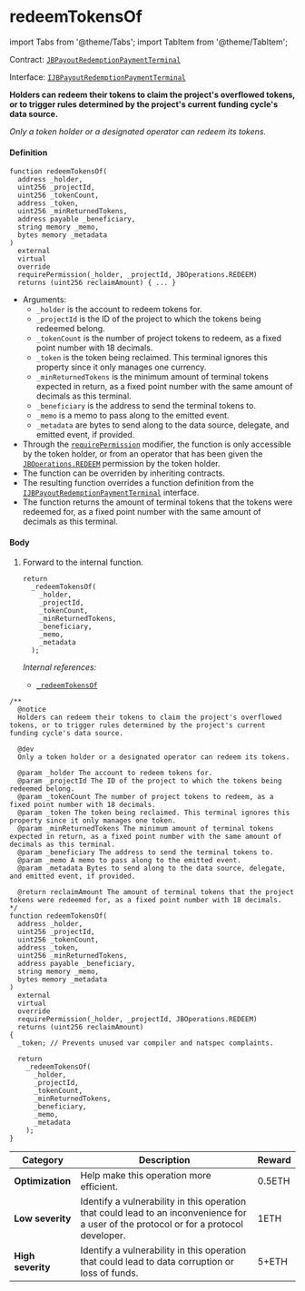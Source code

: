 # redeemTokensOf

import Tabs from '@theme/Tabs';
import TabItem from '@theme/TabItem';

Contract: [`JBPayoutRedemptionPaymentTerminal`](/dev/api/contracts/or-payment-terminals/or-abstract/jbpayoutredemptionpaymentterminal/README.md)​‌

Interface: [`IJBPayoutRedemptionPaymentTerminal`](/dev/api/interfaces/ijbpayoutredemptionpaymentterminal.md)

<Tabs>
<TabItem value="Step by step" label="Step by step">

**Holders can redeem their tokens to claim the project's overflowed tokens, or to trigger rules determined by the project's current funding cycle's data source.**

_Only a token holder or a designated operator can redeem its tokens._

#### Definition

```
function redeemTokensOf(
  address _holder,
  uint256 _projectId,
  uint256 _tokenCount,
  address _token,
  uint256 _minReturnedTokens,
  address payable _beneficiary,
  string memory _memo,
  bytes memory _metadata
)
  external
  virtual
  override
  requirePermission(_holder, _projectId, JBOperations.REDEEM)
  returns (uint256 reclaimAmount) { ... }
```

- Arguments:
  - `_holder` is the account to redeem tokens for.
  - `_projectId` is the ID of the project to which the tokens being redeemed belong.
  - `_tokenCount` is the number of project tokens to redeem, as a fixed point number with 18 decimals.
  - `_token` is the token being reclaimed. This terminal ignores this property since it only manages one currency.
  - `_minReturnedTokens` is the minimum amount of terminal tokens expected in return, as a fixed point number with the same amount of decimals as this terminal.
  - `_beneficiary` is the address to send the terminal tokens to.
  - `_memo` is a memo to pass along to the emitted event.
  - `_metadata` are bytes to send along to the data source, delegate, and emitted event, if provided.
- Through the [`requirePermission`](/dev/api/contracts/or-abstract/jboperatable/modifiers/requirepermission.md) modifier, the function is only accessible by the token holder, or from an operator that has been given the [`JBOperations.REDEEM`](/dev/api/libraries/jboperations.md) permission by the token holder.
- The function can be overriden by inheriting contracts.
- The resulting function overrides a function definition from the [`IJBPayoutRedemptionPaymentTerminal`](/dev/api/interfaces/ijbpayoutredemptionpaymentterminal.md) interface.
- The function returns the amount of terminal tokens that the tokens were redeemed for, as a fixed point number with the same amount of decimals as this terminal.

#### Body

1.  Forward to the internal function.

    ```
    return
      _redeemTokensOf(
        _holder,
        _projectId,
        _tokenCount,
        _minReturnedTokens,
        _beneficiary,
        _memo,
        _metadata
      );
    ```

    _Internal references:_

    - [`_redeemTokensOf`](/dev/api/contracts/or-payment-terminals/or-abstract/jbpayoutredemptionpaymentterminal/write/-_redeemtokensof.md)

</TabItem>

<TabItem value="Code" label="Code">

```
/**
  @notice
  Holders can redeem their tokens to claim the project's overflowed tokens, or to trigger rules determined by the project's current funding cycle's data source.

  @dev
  Only a token holder or a designated operator can redeem its tokens.

  @param _holder The account to redeem tokens for.
  @param _projectId The ID of the project to which the tokens being redeemed belong.
  @param _tokenCount The number of project tokens to redeem, as a fixed point number with 18 decimals.
  @param _token The token being reclaimed. This terminal ignores this property since it only manages one token.
  @param _minReturnedTokens The minimum amount of terminal tokens expected in return, as a fixed point number with the same amount of decimals as this terminal.
  @param _beneficiary The address to send the terminal tokens to.
  @param _memo A memo to pass along to the emitted event.
  @param _metadata Bytes to send along to the data source, delegate, and emitted event, if provided.

  @return reclaimAmount The amount of terminal tokens that the project tokens were redeemed for, as a fixed point number with 18 decimals.
*/
function redeemTokensOf(
  address _holder,
  uint256 _projectId,
  uint256 _tokenCount,
  address _token,
  uint256 _minReturnedTokens,
  address payable _beneficiary,
  string memory _memo,
  bytes memory _metadata
)
  external
  virtual
  override
  requirePermission(_holder, _projectId, JBOperations.REDEEM)
  returns (uint256 reclaimAmount)
{
  _token; // Prevents unused var compiler and natspec complaints.

  return
    _redeemTokensOf(
      _holder,
      _projectId,
      _tokenCount,
      _minReturnedTokens,
      _beneficiary,
      _memo,
      _metadata
    );
}
```

</TabItem>

<TabItem value="Bug bounty" label="Bug bounty">

| Category          | Description                                                                                                                            | Reward |
| ----------------- | -------------------------------------------------------------------------------------------------------------------------------------- | ------ |
| **Optimization**  | Help make this operation more efficient.                                                                                               | 0.5ETH |
| **Low severity**  | Identify a vulnerability in this operation that could lead to an inconvenience for a user of the protocol or for a protocol developer. | 1ETH   |
| **High severity** | Identify a vulnerability in this operation that could lead to data corruption or loss of funds.                                        | 5+ETH  |

</TabItem>
</Tabs>

